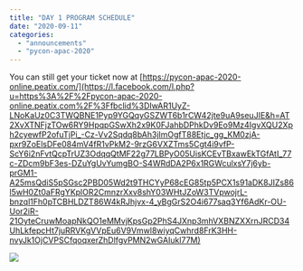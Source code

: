 ```yaml
---
title: "DAY 1 PROGRAM SCHEDULE"
date: "2020-09-11"
categories:
  - "announcements"
  - "pycon-apac-2020"
---
```


You can still get your ticket now at [https://pycon-apac-2020-online.peatix.com/](https://l.facebook.com/l.php?u=https%3A%2F%2Fpycon-apac-2020-online.peatix.com%2F%3Ffbclid%3DIwAR1UyZ-LNoKaUz0C3TWQBNE1Pyp9YGQqyGSZWT6b1rCW42jte9uA9seuJIE&h=AT2XvXTNFjzTOw6RY9HpqpGSwXh2x9K0FJahbDPhkDv9Eo9Mz4IgvXQU2Xph2cyewfP2ofuTjPi_-Cz-Vv2Sqdq8bAh3jlmOgfT88Etjc_gg_KM0zjA-pxr9ZoElsDFe084mV4fR1vPkM2-9rzG6VXZTms5Cgt4i9vfP-ScY6i2nFvtQcpTrUZ3OdqqQtMF22g77LBPyO05UisKCEvTBxawEkTGfAtI_77c-ZDcm9bF3es-DZuYgUvYumgBO-S4WRdDA2P6x1RGWculxsY7j6yb-prGM1-A25msQdiS5pSGsc2PBD05Wd2t9THCYyP68cEG85tp5PCX1s91aDK8JIZs86l5wH0Zt0aFRgYKplOR2CmnzrXxv8shY03WHtJZoW3TVpwojrL-bnzql1Fh0pTCBHLDZT86W4kRJhjvx-4_yBgGrS2O4i677saq3Yf6AdKr-OU-Uor2iR-21OyteCruwMoapNkQO1eMMvjKpsGp2PhS4JXnp3mhVXBNZXXrnJRCD34UhLkfepcHt7juRRVKgVVpEu6V9Vmwl8wiyqCwhrd8FrK3HH-nvyJk1OjCVPSCfqoqxerZhDlfgvPMN2wGAIukl77M)

![](https://pyconmy.wordpress.com/1b7efac0-98c2-47d7-b60a-1260b0e3bfb9)
